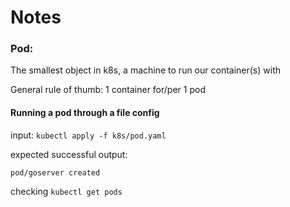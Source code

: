 # Notes

### Pod:

The smallest object in k8s, a machine to run our container(s) with

General rule of thumb: 1 container for/per 1 pod

#### Running a pod through a file config

input:
`kubectl apply -f k8s/pod.yaml`

expected successful output:

`pod/goserver created`

checking
`kubectl get pods`
